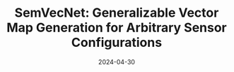 ---
title: "SemVecNet: Generalizable Vector Map Generation for Arbitrary Sensor Configurations"
collection: publications
category: manuscripts
permalink: 'https://arxiv.org/abs/2405.00250'
excerpt: 'Generating Vector Maps for Autonomous Vehicles using a BEV intermediary representation that is Sensor Configuration Agnostic'
date: 2024-04-30
venue: 'Intelligent Vehicles 2024'
paperurl: 'https://arxiv.org/abs/2405.00250'
citation: '@InProceedings{elavathur24:semvec,
  author =       {arayanan Elavathur Ranganatha and Hengyuan Zhang and Shashank
                  Venkatramani and Jing-Yan Liao and and Henrik I. Christensen},
  title =        {SemVecNet: Generalizable Vector Map Generation for Arbitrary
                  Sensor Configurations},
  booktitle =    {Intelligent Vehicles},
  year =         2024,
  pages =        { },
  month =        {June},
  address =      {Jeju Island, KR},
  organization = {IEEE}
}

'
---